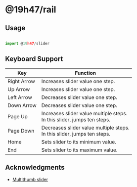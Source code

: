 # @19h47/rail

## Usage

```javascript

import @19h47/slider

```

## Keyboard Support

| Key         |	Function                                                                   |
| ----------- | -------------------------------------------------------------------------- |
| Right Arrow |	Increases slider value one step.                                           |
| Up Arrow    | Increases slider value one step.                                           |
| Left Arrow  |	Decreases slider value one step.                                           |
| Down Arrow  |	Decreases slider value one step.                                           |
| Page Up     |	Increases slider value multiple steps.<br>In this slider, jumps ten steps. |
| Page Down   | Decreases slider value multiple steps.<br>In this slider, jumps ten steps. |
| Home        | Sets slider to its minimum value.                                          |
| End         | Sets slider to its maximum value.                                          |

## Acknowledgments

- [Multithumb slider](https://www.w3.org/TR/wai-aria-practices/examples/slider/multithumb-slider.html)
